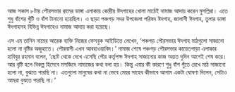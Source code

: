 আজ সকাল ৮টায় পৌরসভার রামের ডাঙ্গা এলাকায় কেন্দ্রীয় ঈদগাহের খোলা মাঠেই নামাজ আদায় করেন মুসল্লিরা। এতে শুধু বাঁশের খুঁটি ও বাঁশ টানানো হয়েছিল। এ ছাড়া পঞ্চগড় সদর উপজেলা পরিষদ ঈদগাহ, জালাসী ঈদগাহ, তুলার ডাঙ্গা ঈদগাহসহ বিভিন্ন ঈদগাহেও নামাজ আদায় করা হয়েছে।

এস এম তানিন নামের আরেক ব্যক্তি নিজের ফেসবুক আইডিতে লেখেন, ‘পঞ্চগড় পৌরসভার ঈদগাহ মাঠগুলো সাজানো হলো না বৃষ্টির অজুহাতে। পৌরবাসী এখন আবহাওয়াবিদ।’ নামাজ শেষে পঞ্চগড় পৌরসভার কায়েতপাড়া এলাকার হাবিবুর রহমান বলেন, ‘ছোট থেকে দেখে এসেছি পৌর কর্তৃপক্ষ ঈদগাহ সাজানোর কাজ অন্তত দুদিন আগেই শেষ করে। আর বৃষ্টি হলে বিকল্প হিসেবে মসজিদে নামাজের কথা বলা হয়। কিন্তু এবার কী কারণে শুধু বাঁশ পুঁতে রেখে মাঠ সাজানো হলো না, বুঝতে পারছি না। এতগুলো মানুষের কথা না ভেবে মেয়র সাহেব কীভাবে আগাম একটা ঘোষণা দিলেন, সেটাও আমরা বুঝতে পারছি না।’
